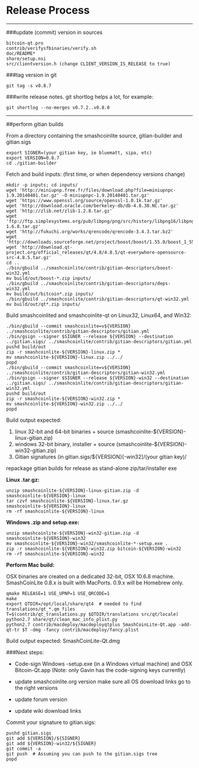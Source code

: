 Release Process
====================

* * *

###update (commit) version in sources


	bitcoin-qt.pro
	contrib/verifysfbinaries/verify.sh
	doc/README*
	share/setup.nsi
	src/clientversion.h (change CLIENT_VERSION_IS_RELEASE to true)

###tag version in git

	git tag -s v0.8.7

###write release notes. git shortlog helps a lot, for example:

	git shortlog --no-merges v0.7.2..v0.8.0

* * *

##perform gitian builds

 From a directory containing the smashcoinlite source, gitian-builder and gitian.sigs
  
	export SIGNER=(your gitian key, ie bluematt, sipa, etc)
	export VERSION=0.8.7
	cd ./gitian-builder

 Fetch and build inputs: (first time, or when dependency versions change)

	mkdir -p inputs; cd inputs/
	wget 'http://miniupnp.free.fr/files/download.php?file=miniupnpc-1.9.20140401.tar.gz' -O miniupnpc-1.9.20140401.tar.gz'
	wget 'https://www.openssl.org/source/openssl-1.0.1k.tar.gz'
	wget 'http://download.oracle.com/berkeley-db/db-4.8.30.NC.tar.gz'
	wget 'http://zlib.net/zlib-1.2.8.tar.gz'
	wget 'ftp://ftp.simplesystems.org/pub/libpng/png/src/history/libpng16/libpng-1.6.8.tar.gz'
	wget 'http://fukuchi.org/works/qrencode/qrencode-3.4.3.tar.bz2'
	wget 'http://downloads.sourceforge.net/project/boost/boost/1.55.0/boost_1_55_0.tar.bz2'
	wget 'http://download.qt-project.org/official_releases/qt/4.8/4.8.5/qt-everywhere-opensource-src-4.8.5.tar.gz'
	cd ..
	./bin/gbuild ../smashcoinlite/contrib/gitian-descriptors/boost-win32.yml
	mv build/out/boost-*.zip inputs/
	./bin/gbuild ../smashcoinlite/contrib/gitian-descriptors/deps-win32.yml
	mv build/out/bitcoin*.zip inputs/
	./bin/gbuild ../smashcoinlite/contrib/gitian-descriptors/qt-win32.yml
	mv build/out/qt*.zip inputs/

 Build smashcoinlited and smashcoinlite-qt on Linux32, Linux64, and Win32:
  
	./bin/gbuild --commit smashcoinlite=v${VERSION} ../smashcoinlite/contrib/gitian-descriptors/gitian.yml
	./bin/gsign --signer $SIGNER --release ${VERSION} --destination ../gitian.sigs/ ../smashcoinlite/contrib/gitian-descriptors/gitian.yml
	pushd build/out
	zip -r smashcoinlite-${VERSION}-linux.zip *
	mv smashcoinlite-${VERSION}-linux.zip ../../
	popd
	./bin/gbuild --commit smashcoinlite=v${VERSION} ../smashcoinlite/contrib/gitian-descriptors/gitian-win32.yml
	./bin/gsign --signer $SIGNER --release ${VERSION}-win32 --destination ../gitian.sigs/ ../smashcoinlite/contrib/gitian-descriptors/gitian-win32.yml
	pushd build/out
	zip -r smashcoinlite-${VERSION}-win32.zip *
	mv smashcoinlite-${VERSION}-win32.zip ../../
	popd

  Build output expected:

  1. linux 32-bit and 64-bit binaries + source (smashcoinlite-${VERSION}-linux-gitian.zip)
  2. windows 32-bit binary, installer + source (smashcoinlite-${VERSION}-win32-gitian.zip)
  3. Gitian signatures (in gitian.sigs/${VERSION}[-win32]/(your gitian key)/

repackage gitian builds for release as stand-alone zip/tar/installer exe

**Linux .tar.gz:**

	unzip smashcoinlite-${VERSION}-linux-gitian.zip -d smashcoinlite-${VERSION}-linux
	tar czvf smashcoinlite-${VERSION}-linux.tar.gz smashcoinlite-${VERSION}-linux
	rm -rf smashcoinlite-${VERSION}-linux

**Windows .zip and setup.exe:**

	unzip smashcoinlite-${VERSION}-win32-gitian.zip -d smashcoinlite-${VERSION}-win32
	mv smashcoinlite-${VERSION}-win32/smashcoinlite-*-setup.exe .
	zip -r smashcoinlite-${VERSION}-win32.zip bitcoin-${VERSION}-win32
	rm -rf smashcoinlite-${VERSION}-win32

**Perform Mac build:**

  OSX binaries are created on a dedicated 32-bit, OSX 10.6.8 machine.
  SmashCoinLite 0.8.x is built with MacPorts.  0.9.x will be Homebrew only.

	qmake RELEASE=1 USE_UPNP=1 USE_QRCODE=1
	make
	export QTDIR=/opt/local/share/qt4  # needed to find translations/qt_*.qm files
	T=$(contrib/qt_translations.py $QTDIR/translations src/qt/locale)
	python2.7 share/qt/clean_mac_info_plist.py
	python2.7 contrib/macdeploy/macdeployqtplus SmashCoinLite-Qt.app -add-qt-tr $T -dmg -fancy contrib/macdeploy/fancy.plist

 Build output expected: SmashCoinLite-Qt.dmg

###Next steps:

* Code-sign Windows -setup.exe (in a Windows virtual machine) and
  OSX Bitcoin-Qt.app (Note: only Gavin has the code-signing keys currently)

* update smashcoinlite.org version
  make sure all OS download links go to the right versions

* update forum version

* update wiki download links

Commit your signature to gitian.sigs:

	pushd gitian.sigs
	git add ${VERSION}/${SIGNER}
	git add ${VERSION}-win32/${SIGNER}
	git commit -a
	git push  # Assuming you can push to the gitian.sigs tree
	popd


